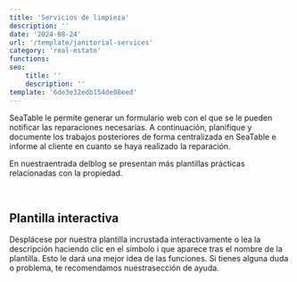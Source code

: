 ```yaml
---
title: 'Servicios de limpieza'
description: ''
date: '2024-08-24'
url: '/template/janitorial-services'
category: 'real-estate'
functions:
seo:
    title: ''
    description: ''
template: '6de3e32edb154de08eed'
---
```


SeaTable le permite generar un formulario web con el que se le pueden notificar las reparaciones necesarias. A continuación, planifique y documente los trabajos posteriores de forma centralizada en SeaTable e informe al cliente en cuanto se haya realizado la reparación.

En nuestraentrada delblog se presentan más plantillas prácticas relacionadas con la propiedad.

​

## Plantilla interactiva

Desplácese por nuestra plantilla incrustada interactivamente o lea la descripción haciendo clic en el símbolo i que aparece tras el nombre de la plantilla. Esto le dará una mejor idea de las funciones. Si tienes alguna duda o problema, te recomendamos nuestrasección de ayuda.
